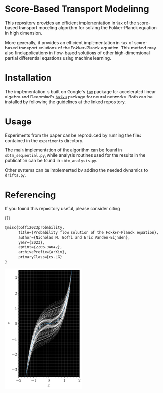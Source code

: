 # Score-Based Transport Modelinng
This repository provides an efficient implementation in ``jax`` of the score-based transport modeling algorithm for solving the Fokker-Planck equation in high dimension.

More generally, it provides an efficient implementation in ``jax`` of score-based transport solutions of the Fokker-Planck equation. This method may also find applications in flow-based solutions of other high-dimensional partial differential equations using machine learning.

# Installation
The implementation is built on Google's [``jax``](https://github.com/google/jax) package for accelerated linear algebra and Deepmind's [``haiku``](https://github.com/deepmind/dm-haiku) package for neural networks. Both can be installed by following the guidelines at the linked repository.

# Usage
Experiments from the paper can be reproduced by running the files contained in the ``experiments`` directory.

The main implementation of the algorithm can be found in ``sbtm_sequential.py``, while analysis routines used for the results in the publication can be found in ``sbtm_analysis.py``.

Other systems can be implemented by adding the needed dynamics to ``drifts.py``.


# Referencing
If you found this repository useful, please consider citing

[1] 

```
@misc{boffi2023probability,
      title={Probability flow solution of the Fokker-Planck equation}, 
      author={Nicholas M. Boffi and Eric Vanden-Eijnden},
      year={2023},
      eprint={2206.04642},
      archivePrefix={arXiv},
      primaryClass={cs.LG}
}
```

<img src="figs/phase_portrait.png" width=50% height=50%>
